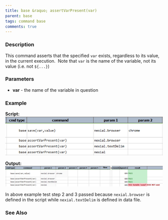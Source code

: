 ```yaml
---
title: base &raquo; assertVarPresent(var)
parent: base
tags: command base
comments: true
---
```


### Description
This command asserts that the specified `var` exists, regardless to its value, in the current execution.  
Note that `var` is the name of the variable, not its value (i.e. not `${...}`)


### Parameters
- **var** \- the name of the variable in question


### Example
**Script:** <br>
![](image/assertVarPresent(var)_01.png)

**Output:**
![](image/assertVarPresent(var)_02.png)

In above example test step 2 and 3 passed because `nexial.browser` is defined in the script while 
`nexial.textDelim` is defined in data file. 


### See Also

